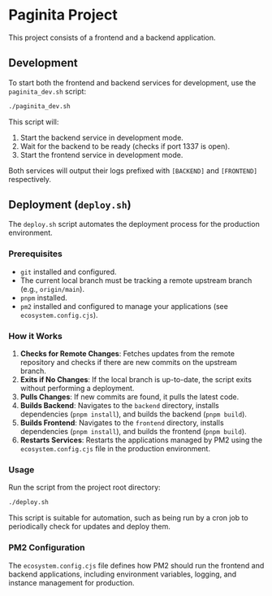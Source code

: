 # Paginita Project

This project consists of a frontend and a backend application.

## Development

To start both the frontend and backend services for development, use the `paginita_dev.sh` script:

```bash
./paginita_dev.sh
```

This script will:
1. Start the backend service in development mode.
2. Wait for the backend to be ready (checks if port 1337 is open).
3. Start the frontend service in development mode.

Both services will output their logs prefixed with `[BACKEND]` and `[FRONTEND]` respectively.

## Deployment (`deploy.sh`)

The `deploy.sh` script automates the deployment process for the production environment.

### Prerequisites

*   `git` installed and configured.
*   The current local branch must be tracking a remote upstream branch (e.g., `origin/main`).
*   `pnpm` installed.
*   `pm2` installed and configured to manage your applications (see `ecosystem.config.cjs`).

### How it Works

1.  **Checks for Remote Changes**: Fetches updates from the remote repository and checks if there are new commits on the upstream branch.
2.  **Exits if No Changes**: If the local branch is up-to-date, the script exits without performing a deployment.
3.  **Pulls Changes**: If new commits are found, it pulls the latest code.
4.  **Builds Backend**: Navigates to the `backend` directory, installs dependencies (`pnpm install`), and builds the backend (`pnpm build`).
5.  **Builds Frontend**: Navigates to the `frontend` directory, installs dependencies (`pnpm install`), and builds the frontend (`pnpm build`).
6.  **Restarts Services**: Restarts the applications managed by PM2 using the `ecosystem.config.cjs` file in the production environment.

### Usage

Run the script from the project root directory:

```bash
./deploy.sh
```

This script is suitable for automation, such as being run by a cron job to periodically check for updates and deploy them.

### PM2 Configuration

The `ecosystem.config.cjs` file defines how PM2 should run the frontend and backend applications, including environment variables, logging, and instance management for production.